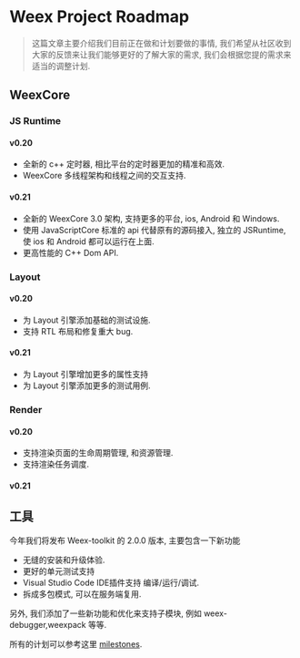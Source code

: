 # Weex Project Roadmap

> 这篇文章主要介绍我们目前正在做和计划要做的事情, 我们希望从社区收到大家的反馈来让我们能够更好的了解大家的需求, 我们会根据您提的需求来适当的调整计划.

## WeexCore
### JS Runtime
#### v0.20
* 全新的 c++ 定时器, 相比平台的定时器更加的精准和高效.
* WeexCore 多线程架构和线程之间的交互支持.
#### v0.21
* 全新的 WeexCore 3.0 架构, 支持更多的平台, ios, Android 和  Windows.
* 使用 JavaScriptCore 标准的 api 代替原有的源码接入, 独立的 JSRuntime, 使 ios 和 Android 都可以运行在上面.
* 更高性能的 C++ Dom API.

### Layout
#### v0.20
* 为 Layout 引擎添加基础的测试设施.
* 支持 RTL 布局和修复重大 bug.
#### v0.21
*  为 Layout 引擎增加更多的属性支持
*  为 Layout 引擎添加更多的测试用例.
### Render
#### v0.20
* 支持渲染页面的生命周期管理, 和资源管理.
* 支持渲染任务调度.
#### v0.21
## 工具

今年我们将发布 Weex-toolkit 的 2.0.0 版本, 主要包含一下新功能

- 无缝的安装和升级体验.
- 更好的单元测试支持
- Visual Studio Code  IDE插件支持 编译/运行/调试.
- 拆成多包模式, 可以在服务端复用.

另外, 我们添加了一些新功能和优化来支持子模块, 例如 weex-debugger,weexpack 等等.

所有的计划可以参考这里 [milestones](https://github.com/weexteam/weex-toolkit/milestones).
